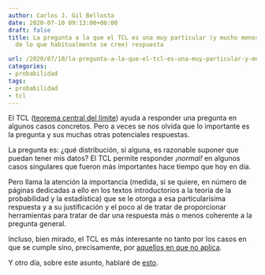 ```yaml
---
author: Carlos J. Gil Bellosta
date: 2020-07-10 09:13:00+00:00
draft: false
title: La pregunta a la que el TCL es una muy particular (y mucho menos importante
  de lo que habitualmente se cree) respuesta

url: /2020/07/10/la-pregunta-a-la-que-el-tcl-es-una-muy-particular-y-mucho-menos-importante-de-lo-que-habitualmente-se-cree-respuesta/
categories:
- probabilidad
tags:
- probabilidad
- tcl
---
```


El TCL ([teorema central del límite](https://es.wikipedia.org/wiki/Teorema_del_l%C3%ADmite_central)) ayuda a responder una pregunta en algunos casos concretos. Pero a veces se nos olvida que lo importante es la pregunta y sus muchas otras potenciales respuestas.

La pregunta es: ¿qué distribución, si alguna, es razonable suponer que puedan tener mis datos? El TCL permite responder _¡normal!_  en algunos casos singulares que fueron más importantes hace tiempo que hoy en día.

Pero llama la atención la importancia (medida, si se quiere, en número de páginas dedicadas a ello en los textos introductorios a la teoría de la probabilidad y la estadística) que se le otorga a esa particularísima respuesta y a su justificación y el poco al de tratar de proporcionar herramientas para tratar de dar una respuesta más o menos coherente a la pregunta general.

Incluso, bien mirado, el TCL es más interesante no tanto por los casos en que se cumple sino, precisamente, por [aquellos en que no aplica](https://marginalrevolution.com/marginalrevolution/2017/05/hearing-reports-ten-sigma-event-brazil.html).

Y otro día, sobre este asunto, hablaré de [esto](https://plato.stanford.edu/entries/dutch-book/#:~:text=The%20Dutch%20Book%20argument%20assumes,lead%20to%20a%20sure%20loss.).